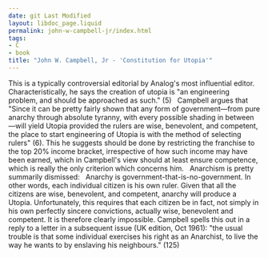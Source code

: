 ```yaml
---
date: git Last Modified
layout: libdoc_page.liquid
permalink: john-w-campbell-jr/index.html
tags:
- C
- book
title: "John W. Campbell, Jr - 'Constitution for Utopia'"
---
```


This is a typically  controversial editorial by Analog's most influential editor.  Characteristically, he says the creation of utopia is "an engineering problem,  and should be approached as such." (5)
 
Campbell argues that "Since it can be pretty  fairly shown that any form of government—from pure anarchy through  absolute tyranny, with every possible shading in between—will yield Utopia  provided the rulers are wise, benevolent, and competent, the place to start  engineering of Utopia is with the method of selecting rulers" (6). This he  suggests should be done by restricting the franchise to the top 20% income  bracket, irrespective of how such income may have been earned, which in  Campbell's view should at least ensure competence, which is really the only  criterion which concerns him.
 
Anarchism is pretty summarily dismissed:
 
Anarchy is government-that-is-no-government. In other  words, each individual citizen is his own ruler. Given that all the citizens are  wise, benevolent, and competent, anarchy will produce a Utopia. Unfortunately,  this requires that each citizen be in fact, not simply in his own  perfectly sincere convictions, actually wise, benevolent and competent.
It is therefore clearly impossible. Campbell spells this  out in a reply to a letter in a subsequent issue (UK edition, Oct 1961): "the  usual trouble is that some individual exercises his right as an Anarchist, to  live the way he wants to by enslaving his neighbours." (125)